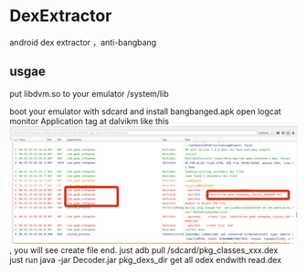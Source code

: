 # DexExtractor
android dex  extractor ，anti-bangbang

## usgae
put libdvm.so to your  emulator /system/lib

boot your  emulator  with sdcard and install bangbanged.apk
open  logcat
monitor Application tag at dalvikm like this ![logcat](art/image.png), you will see  create file end.
just  adb  pull /sdcard/pkg_classes_xxx.dex<br>
just run java -jar Decoder.jar pkg_dexs_dir
get all odex  endwith read.dex
